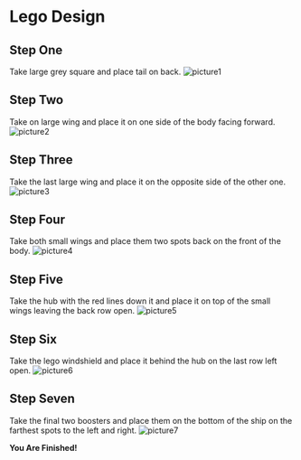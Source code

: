 # Lego Design
## **Step One**
Take large grey square and place tail on back.
![picture1](https://github.com/RaymondRau/e235/blob/master/lego%20project.png)
## **Step Two**
Take on large wing and place it on one side of the body facing forward.
![picture2](https://github.com/RaymondRau/e235/blob/master/lego%20project%202.png)
## **Step Three**
Take the last large wing and place it on the opposite side of the other one.
![picture3](https://github.com/RaymondRau/e235/blob/master/lego%20project%203.png)
## **Step Four**
Take both small wings and place them two spots back on the front of the body.
![picture4](https://github.com/RaymondRau/e235/blob/master/lego%20project%204.png)
## **Step Five**
Take the hub with the red lines down it and place it on top of the small wings leaving the back row open.
![picture5](https://github.com/RaymondRau/e235/blob/master/lego%20project%205.png)
## **Step Six**
Take the lego windshield and place it behind the hub on the last row left open.
![picture6](https://github.com/RaymondRau/e235/blob/master/lego%20project%206.png)
## **Step Seven**
Take the final two boosters and place them on the bottom of the ship on the farthest spots to the left and right.
![picture7](https://github.com/RaymondRau/e235/blob/master/lego%20project%207.png)

**You Are Finished!** 
